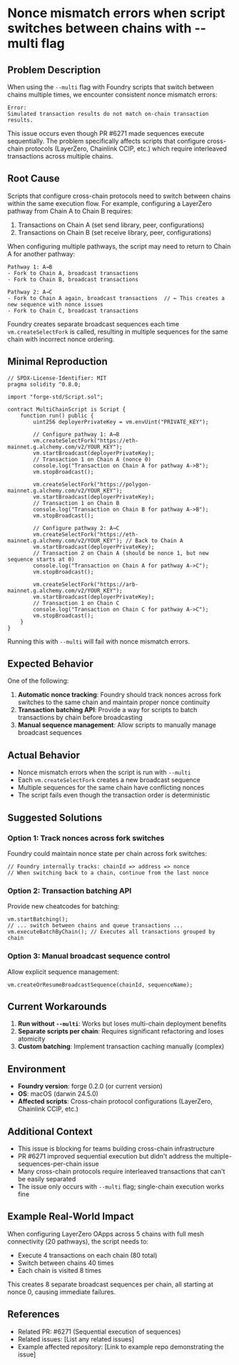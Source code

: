 # Nonce mismatch errors when script switches between chains with --multi flag

## Problem Description

When using the `--multi` flag with Foundry scripts that switch between chains multiple times, we encounter consistent nonce mismatch errors:

```
Error: 
Simulated transaction results do not match on-chain transaction results.
```

This issue occurs even though PR #6271 made sequences execute sequentially. The problem specifically affects scripts that configure cross-chain protocols (LayerZero, Chainlink CCIP, etc.) which require interleaved transactions across multiple chains.

## Root Cause

Scripts that configure cross-chain protocols need to switch between chains within the same execution flow. For example, configuring a LayerZero pathway from Chain A to Chain B requires:

1. Transactions on Chain A (set send library, peer, configurations)
2. Transactions on Chain B (set receive library, peer, configurations)

When configuring multiple pathways, the script may need to return to Chain A for another pathway:

```
Pathway 1: A→B
- Fork to Chain A, broadcast transactions
- Fork to Chain B, broadcast transactions

Pathway 2: A→C  
- Fork to Chain A again, broadcast transactions  // ← This creates a new sequence with nonce issues
- Fork to Chain C, broadcast transactions
```

Foundry creates separate broadcast sequences each time `vm.createSelectFork` is called, resulting in multiple sequences for the same chain with incorrect nonce ordering.

## Minimal Reproduction

```solidity
// SPDX-License-Identifier: MIT
pragma solidity ^0.8.0;

import "forge-std/Script.sol";

contract MultiChainScript is Script {
    function run() public {
        uint256 deployerPrivateKey = vm.envUint("PRIVATE_KEY");
        
        // Configure pathway 1: A→B
        vm.createSelectFork("https://eth-mainnet.g.alchemy.com/v2/YOUR_KEY");
        vm.startBroadcast(deployerPrivateKey);
        // Transaction 1 on Chain A (nonce 0)
        console.log("Transaction on Chain A for pathway A->B");
        vm.stopBroadcast();
        
        vm.createSelectFork("https://polygon-mainnet.g.alchemy.com/v2/YOUR_KEY");
        vm.startBroadcast(deployerPrivateKey);
        // Transaction 1 on Chain B
        console.log("Transaction on Chain B for pathway A->B");
        vm.stopBroadcast();
        
        // Configure pathway 2: A→C
        vm.createSelectFork("https://eth-mainnet.g.alchemy.com/v2/YOUR_KEY"); // Back to Chain A
        vm.startBroadcast(deployerPrivateKey);
        // Transaction 2 on Chain A (should be nonce 1, but new sequence starts at 0)
        console.log("Transaction on Chain A for pathway A->C");
        vm.stopBroadcast();
        
        vm.createSelectFork("https://arb-mainnet.g.alchemy.com/v2/YOUR_KEY");
        vm.startBroadcast(deployerPrivateKey);
        // Transaction 1 on Chain C
        console.log("Transaction on Chain C for pathway A->C");
        vm.stopBroadcast();
    }
}
```

Running this with `--multi` will fail with nonce mismatch errors.

## Expected Behavior

One of the following:

1. **Automatic nonce tracking**: Foundry should track nonces across fork switches to the same chain and maintain proper nonce continuity
2. **Transaction batching API**: Provide a way for scripts to batch transactions by chain before broadcasting
3. **Manual sequence management**: Allow scripts to manually manage broadcast sequences

## Actual Behavior

- Nonce mismatch errors when the script is run with `--multi`
- Each `vm.createSelectFork` creates a new broadcast sequence
- Multiple sequences for the same chain have conflicting nonces
- The script fails even though the transaction order is deterministic

## Suggested Solutions

### Option 1: Track nonces across fork switches
Foundry could maintain nonce state per chain across fork switches:
```solidity
// Foundry internally tracks: chainId => address => nonce
// When switching back to a chain, continue from the last nonce
```

### Option 2: Transaction batching API
Provide new cheatcodes for batching:
```solidity
vm.startBatching();
// ... switch between chains and queue transactions ...
vm.executeBatchByChain(); // Executes all transactions grouped by chain
```

### Option 3: Manual broadcast sequence control
Allow explicit sequence management:
```solidity
vm.createOrResumeBroadcastSequence(chainId, sequenceName);
```

## Current Workarounds

1. **Run without `--multi`**: Works but loses multi-chain deployment benefits
2. **Separate scripts per chain**: Requires significant refactoring and loses atomicity
3. **Custom batching**: Implement transaction caching manually (complex)

## Environment

- **Foundry version**: forge 0.2.0 (or current version)
- **OS**: macOS (darwin 24.5.0)
- **Affected scripts**: Cross-chain protocol configurations (LayerZero, Chainlink CCIP, etc.)

## Additional Context

- This issue is blocking for teams building cross-chain infrastructure
- PR #6271 improved sequential execution but didn't address the multiple-sequences-per-chain issue
- Many cross-chain protocols require interleaved transactions that can't be easily separated
- The issue only occurs with `--multi` flag; single-chain execution works fine

## Example Real-World Impact

When configuring LayerZero OApps across 5 chains with full mesh connectivity (20 pathways), the script needs to:
- Execute 4 transactions on each chain (80 total)
- Switch between chains 40 times
- Each chain is visited 8 times

This creates 8 separate broadcast sequences per chain, all starting at nonce 0, causing immediate failures.

## References

- Related PR: #6271 (Sequential execution of sequences)
- Related issues: [List any related issues]
- Example affected repository: [Link to example repo demonstrating the issue] 
